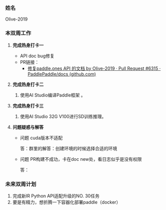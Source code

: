 ### 姓名

Olive-2019

### 本双周工作

1. **完成热身打卡一**

   * API doc bug修复
   * PR链接：
     * [修复paddle.ones API 的文档 by Olive-2019 · Pull Request #6315 · PaddlePaddle/docs (github.com)](https://github.com/PaddlePaddle/docs/pull/6315)
2. **完成热身打卡二**

   1. 使用AI Studio编译Paddle框架 。
3. **完成热身打卡三**

   1. 使用AI Studio 32G V100进行SD训练推理。
4. **问题疑惑与解答**

   - 问题 cuda版本不适配

     答：群里的解答：创建环境的时候选择合适的环境
   - 问题 PR构建不成功，卡在doc new处，看日志似乎是没有权限

     答：

### 未来双周计划

1. 完成新IR Python API适配升级的NO. 30任务
2. 要是有精力，想折腾一下容器化部署paddle（docker）
